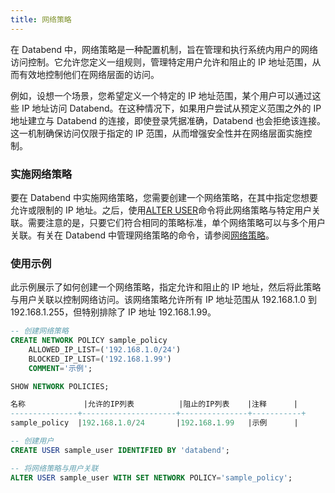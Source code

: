 ```yaml
---
title: 网络策略
---
```


在 Databend 中，网络策略是一种配置机制，旨在管理和执行系统内用户的网络访问控制。它允许您定义一组规则，管理特定用户允许和阻止的 IP 地址范围，从而有效地控制他们在网络层面的访问。

例如，设想一个场景，您希望定义一个特定的 IP 地址范围，某个用户可以通过这些 IP 地址访问 Databend。在这种情况下，如果用户尝试从预定义范围之外的 IP 地址建立与 Databend 的连接，即使登录凭据准确，Databend 也会拒绝该连接。这一机制确保访问仅限于指定的 IP 范围，从而增强安全性并在网络层面实施控制。

### 实施网络策略

要在 Databend 中实施网络策略，您需要创建一个网络策略，在其中指定您想要允许或限制的 IP 地址。之后，使用[ALTER USER](/sql/sql-commands/ddl/user/user-alter-user)命令将此网络策略与特定用户关联。需要注意的是，只要它们符合相同的策略标准，单个网络策略可以与多个用户关联。有关在 Databend 中管理网络策略的命令，请参阅[网络策略](/sql/sql-commands/ddl/network-policy/)。

### 使用示例

此示例展示了如何创建一个网络策略，指定允许和阻止的 IP 地址，然后将此策略与用户关联以控制网络访问。该网络策略允许所有 IP 地址范围从 192.168.1.0 到 192.168.1.255，但特别排除了 IP 地址 192.168.1.99。

```sql
-- 创建网络策略
CREATE NETWORK POLICY sample_policy
    ALLOWED_IP_LIST=('192.168.1.0/24')
    BLOCKED_IP_LIST=('192.168.1.99')
    COMMENT='示例';

SHOW NETWORK POLICIES;

名称             |允许的IP列表          |阻止的IP列表    |注释      |
---------------+---------------------+---------------+-----------+
sample_policy  |192.168.1.0/24       |192.168.1.99   |示例      |

-- 创建用户
CREATE USER sample_user IDENTIFIED BY 'databend';

-- 将网络策略与用户关联
ALTER USER sample_user WITH SET NETWORK POLICY='sample_policy';
```
